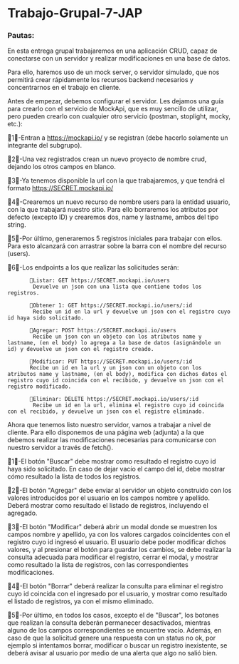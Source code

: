 # Trabajo-Grupal-7-JAP

### Pautas: ###

En esta entrega grupal trabajaremos en una aplicación CRUD, capaz de conectarse con un servidor y realizar modificaciones en una base de datos.

Para ello, haremos uso de un mock server, o servidor simulado, que nos permitirá crear rápidamente los recursos backend necesarios y concentrarnos en el trabajo en cliente. 

Antes de empezar, debemos configurar el servidor. 
Les dejamos una guía para crearlo con el servicio de MockApi, que es muy sencillo de utilizar, pero pueden crearlo con cualquier otro servicio (postman, stoplight, mocky, etc.):

🔶1🔶-Entran a https://mockapi.io/ y se registran (debe hacerlo solamente un integrante del subgrupo).

🔶2🔶-Una vez registrados crean un nuevo proyecto de nombre crud, dejando los otros campos en blanco. 

🔶3🔶-Ya tenemos disponible la url con la que trabajaremos, y que tendrá el formato https://SECRET.mockapi.io/

🔶4🔶-Crearemos un nuevo recurso de nombre users para la entidad usuario, con la que trabajará nuestro sitio. Para ello borraremos los atributos por defecto (excepto ID) y crearemos dos, name y lastname, ambos del tipo string.

🔶5🔶-Por último, generaremos 5 registros iniciales para trabajar con ellos. Para esto alcanzará con arrastrar sobre la barra con el nombre del recurso (users).

🔶6🔶-Los endpoints a los que realizar las solicitudes serán:

           🔻Listar: GET https://SECRET.mockapi.io/users
            Devuelve un json con una lista que contiene todos los registros.

           🔻Obtener 1: GET https://SECRET.mockapi.io/users/:id
            Recibe un id en la url y devuelve un json con el registro cuyo id haya sido solicitado.

           🔻Agregar: POST https://SECRET.mockapi.io/users
            Recibe un json con un objeto con los atributos name y lastname, (en el body) lo agrega a la base de datos (asignándole un id) y devuelve un json con el registro creado.

           🔻Modificar: PUT https://SECRET.mockapi.io/users/:id
           Recibe un id en la url y un json con un objeto con los atributos name y lastname, (en el body), modifica con dichos datos el registro cuyo id coincida con el recibido, y devuelve un json con el registro modificado.

           🔻Eliminar: DELETE https://SECRET.mockapi.io/users/:id
            Recibe un id en la url, elimina el registro cuyo id coincida con el recibido, y devuelve un json con el registro eliminado.


Ahora que tenemos listo nuestro servidor, vamos a trabajar a nivel de cliente. Para ello disponemos de una página web (adjunta) a la que debemos realizar las modificaciones necesarias para comunicarse con nuestro servidor a través de fetch().

🔷1🔷-El botón "Buscar" debe mostrar como resultado el registro cuyo id haya sido solicitado.
En caso de dejar vacío el campo del id, debe mostrar cómo resultado la lista de todos los registros.

🔷2🔷-El botón "Agregar" debe enviar al servidor un objeto construido con los valores introducidos por el usuario en los campos nombre y apellido. 
Deberá mostrar como resultado el listado de registros, incluyendo el agregado.

🔷3🔷-El botón "Modificar" deberá abrir un modal donde se muestren los campos nombre y apellido, ya con los valores cargados coincidentes con el registro cuyo id ingresó el usuario. 
El usuario debe poder modificar dichos valores, y al presionar el botón para guardar los cambios, se debe realizar la consulta adecuada para modificar el registro, cerrar el modal, y mostrar como resultado la lista de registros, con las correspondientes modificaciones.

🔷4🔷-El botón "Borrar" deberá realizar la consulta para eliminar el registro cuyo id coincida con el ingresado por el usuario, y mostrar como resultado el listado de registros, ya con el mismo eliminado.

🔷5🔷-Por último, en todos los casos, excepto el de "Buscar", los botones que realizan la consulta deberán permanecer desactivados, mientras alguno de los campos correspondientes se encuentre vacío.
Además, en caso de que la solicitud genere una respuesta con un status no ok, por ejemplo si intentamos borrar, modificar o buscar un registro inexistente, se deberá avisar al usuario por medio de una alerta que algo no salió bien.
